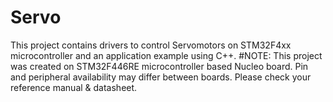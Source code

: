 # Servo

This project contains drivers to control Servomotors on STM32F4xx microcontroller and an application example using C++.
#NOTE: This project was created on STM32F446RE microcontroller based Nucleo board. 
       Pin and peripheral availability may differ between boards. Please check your reference manual & datasheet.
